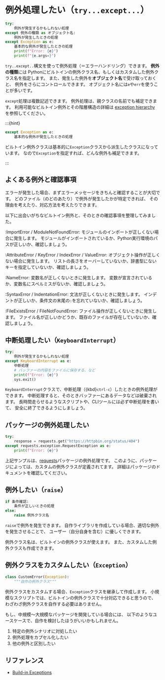 # 例外処理したい（`try...except...`）

```python
try:
    例外が発生するかもしれない処理
except 例外の種類 as オブジェクト名:
    例外が発生したときの処理
except Exception as e:
    基本的な例外が発生したときの処理
    print(f"Error: {e}")
    print(f"{e.args=}")
```

``try..except..``構文を使って例外処理（＝エラーハンドリング）できます。
**例外の種類**には
Pythonにビルトインの例外クラス名、もしくはカスタムした例外クラス名を指定します。
また、発生した例外を**オブジェクト名**で受け取っておくと、
例外をさらにコントロールできます。
オブジェクト名には`e`や`err`を使うことが多いです。

`except`処理は複数記述できます。
例外処理は、親クラスの名前でも補足できます。
利用可能なビルトイン例外とその階層構造の詳細は
[exception hierarchy](https://docs.python.org/3/library/exceptions.html#exception-hierarchy)
を参照してください。

:::{hint}

```python
except Exception as e:
    基本的な例外が発生したときの処理
```

ビルトイン例外クラスは基本的に`Exception`クラスから派生したクラスになっています。
なので`Exception`を指定すれば、どんな例外も補足できます。

:::

## よくある例外と確認事項

エラーが発生した場合、まずエラーメッセージをきちんと確認することが大切です。
どのファイル（のどのあたり）で例外が発生したかが特定できれば、
その理由を考えたり、対応方法を考えたりできます。

以下に出会いがちなビルトイン例外と、そのときの確認事項を整理してみました。

:ImportError / ModuleNotFoundError:
モジュールのインポートが正しくない場合に発生します。
モジュールがインポートされているか、Python実行環境のパスが正しいか、確認しましょう。

:AttributeError / KeyError / IndexError / ValueError:
オブジェクト操作が正しくない場合に発生します。
リストの長さをオーバーしていないか、辞書型にないキーを指定していないか、確認しましょう。

:NameError:
変数名が正しくないときに発生します。
変数が宣言されているか、変数名にスペルミスがないか、確認しましょう。

:SyntaxError / IndentationError:
文法が正しくないときに発生します。
インデントが正しいか、条件文の末尾の`:`を忘れていないか、確認しましょう。

:FileExistsError / FileNotFoundError:
ファイル操作が正しくないときに発生します。
ファイル名が正しいかどうか、既存のファイルが存在していないか、確認しましょう。

## 中断処理したい（`KeyboardInterrupt`）

```python
try:
    例外が発生するかもしれない処理
except KeyboardInterrupt as e:
    中断処理
    # バッファーの内容をファイルに保存する、など
    print(f"Error: {e}")
    sys.exit()
```

`KeyboardInterrupt`クラスで、中断処理（{kbd}`ctrl-c`）したときの例外処理ができます。
中断処理すると、そのときバッファーにあるデータなどは破棄されます。
長時間走らせるようなスクリプトや、CLIツールには必ず中断処理を書いて、
安全に終了できるようにしましょう。

## パッケージの例外処理したい

```python
try:
    response = requests.get("https://httpbin.org/status/404")
except requests.exception.RequestException as e:
    print(f"Error: {e}")
```

上記サンプルは、[requests](./python-requests.md)パッケージの例外処理です。
このように、パッケージによっては、カスタムの例外クラスが定義されてます。
詳細はパッケージのドキュメントを確認してください。

## 例外したい（`raise`）

```python
if 条件確認:
    条件が正しいときの処理
else:
    raise 例外クラス名
```

`raise`で例外を発生できます。
自作ライブラリを作成している場合、適切な例外を発生させることで、
ユーザー（自分自身を含む）に優しくできます。

例外クラス名は、ビルトインの例外クラスが使えます。
また、カスタムした例外クラスも作成できます。

## 例外クラスをカスタムしたい（``Exception``）

```python
class CustomError(Exception):
    """自作の例外クラス"""
```

例外クラスをカスタムする場合、`Exception`クラスを継承して作成します。
小規模なスクリプトでは、ビルトインの例外クラスで十分対応できると思うので、
わざわざ例外クラスを自作する必要はありません。

もし、中規模〜大規模なパッケージを開発している場合には、
以下のようなユースケースで、自作を検討したほうがいいかもしれません。

1. 特定の例外シナリオに対処したい
2. 例外処理をカプセル化したい
3. 他の例外と区別したい

## リファレンス

- [Build-in Exceptions](https://docs.python.org/3/library/exceptions.html)
